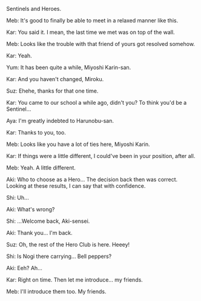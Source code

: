 Sentinels and Heroes.
 
Meb: It's good to finally be able to meet in a relaxed manner like this.
 
Kar: You said it. I mean, the last time we met was on top of the wall.
 
Meb: Looks like the trouble with that friend of yours got resolved somehow.
 
Kar: Yeah.
 
Yum: It has been quite a while, Miyoshi Karin-san.
 
Kar: And you haven't changed, Miroku.
 
Suz: Ehehe, thanks for that one time.
 
Kar: You came to our school a while ago, didn't you? To think you'd be a Sentinel...
 
Aya: I'm greatly indebted to Harunobu-san.
 
Kar: Thanks to you, too.
 
Meb: Looks like you have a lot of ties here, Miyoshi Karin.
 
Kar: If things were a little different, I could've been in your position, after all.
 
Meb: Yeah. A little different.
 
Aki: Who to choose as a Hero... The decision back then was correct. Looking at these results, I can say that with confidence.
 
Shi: Uh...
 
Aki: What's  wrong?
 
Shi: ...Welcome back, Aki-sensei.
 
Aki: Thank you... I'm back.
 
Suz: Oh, the rest of the Hero Club is here. Heeey!
 
Shi: Is Nogi there carrying... Bell peppers?
 
Aki: Eeh? Ah...
 
Kar: Right on time. Then let me introduce... my friends.
 
Meb: I'll introduce them too. My friends.
